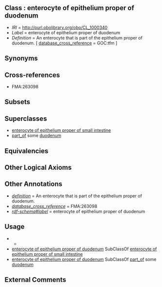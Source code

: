 
## Class : enterocyte of epithelium proper of duodenum

 * *IRI* = http://purl.obolibrary.org/obo/CL_1000340
 * *Label* = enterocyte of epithelium proper of duodenum
 * *Definition* = An enterocyte that is part of the epithelium proper of duodenum. [ [database_cross_reference](../../ef/oboInOwl#hasDbXref.md) = GOC:tfm ]

## Synonyms


## Cross-references

 * FMA:263098

## Subsets


## Superclasses

 * [enterocyte of epithelium proper of small intestine](../../CL/39/CL_1000339.md)
 * [part_of](../../BFO/50/BFO_0000050.md) some [duodenum](../../UBERON/14/UBERON_0002114.md)

## Equivalencies


## Other Logical Axioms


## Other Annotations

 * *[definition](../../IAO/15/IAO_0000115.md)* = An enterocyte that is part of the epithelium proper of duodenum.
 * *[database_cross_reference](../../ef/oboInOwl#hasDbXref.md)* = FMA:263098
 * *[rdf-schema#label](../../el/rdf-schema#label.md)* = enterocyte of epithelium proper of duodenum

## Usage

 * -
 * [enterocyte of epithelium proper of duodenum](../../CL/40/CL_1000340.md) SubClassOf [enterocyte of epithelium proper of small intestine](../../CL/39/CL_1000339.md)
 * [enterocyte of epithelium proper of duodenum](../../CL/40/CL_1000340.md) SubClassOf [part_of](../../BFO/50/BFO_0000050.md) some [duodenum](../../UBERON/14/UBERON_0002114.md)

## External Comments

